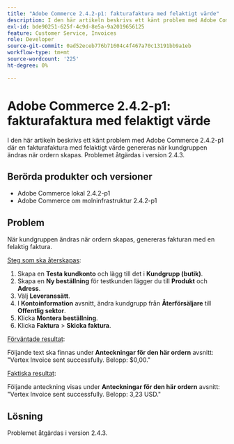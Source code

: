 ```yaml
---
title: "Adobe Commerce 2.4.2-p1: fakturafaktura med felaktigt värde"
description: I den här artikeln beskrivs ett känt problem med Adobe Commerce 2.4.2-p1 där en fakturafaktura med felaktigt värde genereras när kundgruppen ändras när ordern skapas. Problemet åtgärdas i version 2.4.3.
exl-id: bde90251-625f-4c9d-8e5a-9a2019656125
feature: Customer Service, Invoices
role: Developer
source-git-commit: 0ad52eceb776b71604c4f467a70c13191bb9a1eb
workflow-type: tm+mt
source-wordcount: '225'
ht-degree: 0%

---
```


# Adobe Commerce 2.4.2-p1: fakturafaktura med felaktigt värde

I den här artikeln beskrivs ett känt problem med Adobe Commerce 2.4.2-p1 där en fakturafaktura med felaktigt värde genereras när kundgruppen ändras när ordern skapas. Problemet åtgärdas i version 2.4.3.

## Berörda produkter och versioner

* Adobe Commerce lokal 2.4.2-p1
* Adobe Commerce om molninfrastruktur 2.4.2-p1

## Problem

När kundgruppen ändras när ordern skapas, genereras fakturan med en felaktig faktura.

<u>Steg som ska återskapas</u>:

1. Skapa en **Testa kundkonto** och lägg till det i **Kundgrupp (butik)**.
1. Skapa en **Ny beställning** för testkunden lägger du till **Produkt** och **Adress**.
1. Välj **Leveranssätt**.
1. I **Kontoinformation** avsnitt, ändra kundgrupp från **Återförsäljare** till **Offentlig sektor**.
1. Klicka **Montera beställning**.
1. Klicka **Faktura** > **Skicka faktura**.

<u>Förväntade resultat</u>:

Följande text ska finnas under **Anteckningar för den här ordern**  avsnitt: &quot;Vertex Invoice sent successfully. Belopp: $0,00.&quot;

<u>Faktiska resultat</u>:

Följande anteckning visas under **Anteckningar för den här ordern** avsnitt: &quot;Vertex Invoice sent successfully. Belopp: 3,23 USD.&quot;

## Lösning

Problemet åtgärdas i version 2.4.3.
